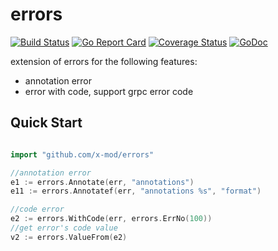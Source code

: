 errors
===
[![Build Status](https://travis-ci.org/x-mod/errors.svg?branch=master)](https://travis-ci.org/x-mod/errors) [![Go Report Card](https://goreportcard.com/badge/github.com/x-mod/errors)](https://goreportcard.com/report/github.com/x-mod/errors) [![Coverage Status](https://coveralls.io/repos/github/x-mod/errors/badge.svg?branch=master)](https://coveralls.io/github/x-mod/errors?branch=master) [![GoDoc](https://godoc.org/github.com/x-mod/errors?status.svg)](https://godoc.org/github.com/x-mod/errors) 

extension of errors for the following features:

- annotation error
- error with code, support grpc error code

## Quick Start

````go

import "github.com/x-mod/errors"

//annotation error
e1 := errors.Annotate(err, "annotations")
e11 := errors.Annotatef(err, "annotations %s", "format")

//code error
e2 := errors.WithCode(err, errors.ErrNo(100))
//get error's code value
v2 := errors.ValueFrom(e2)

````
